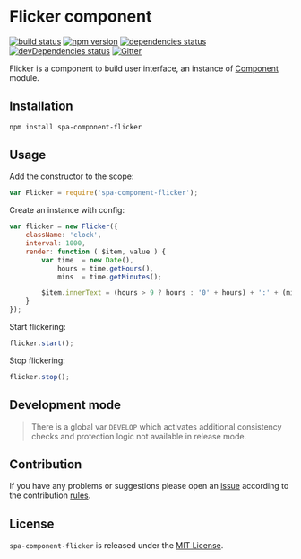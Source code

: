 Flicker component
=================

[![build status](https://img.shields.io/travis/spasdk/component-flicker.svg?style=flat-square)](https://travis-ci.org/spasdk/component-flicker)
[![npm version](https://img.shields.io/npm/v/spa-component-flicker.svg?style=flat-square)](https://www.npmjs.com/package/spa-component-flicker)
[![dependencies status](https://img.shields.io/david/spasdk/component-flicker.svg?style=flat-square)](https://david-dm.org/spasdk/component-flicker)
[![devDependencies status](https://img.shields.io/david/dev/spasdk/component-flicker.svg?style=flat-square)](https://david-dm.org/spasdk/component-flicker?type=dev)
[![Gitter](https://img.shields.io/badge/gitter-join%20chat-blue.svg?style=flat-square)](https://gitter.im/DarkPark/spasdk)


Flicker is a component to build user interface, an instance of [Component](https://github.com/spasdk/component) module.


## Installation ##

```bash
npm install spa-component-flicker
```


## Usage ##

Add the constructor to the scope:

```js
var Flicker = require('spa-component-flicker');
```

Create an instance with config:

```js
var flicker = new Flicker({
    className: 'clock',
    interval: 1000,
    render: function ( $item, value ) {
        var time  = new Date(),
            hours = time.getHours(),
            mins  = time.getMinutes();

        $item.innerText = (hours > 9 ? hours : '0' + hours) + ':' + (mins > 9 ? mins : '0' + mins);
    }
});
```

Start flickering:

```js
flicker.start();
```

Stop flickering:

```js
flicker.stop();
```


## Development mode ##

> There is a global var `DEVELOP` which activates additional consistency checks and protection logic not available in release mode.


## Contribution ##

If you have any problems or suggestions please open an [issue](https://github.com/spasdk/component-flicker/issues)
according to the contribution [rules](.github/contributing.md).


## License ##

`spa-component-flicker` is released under the [MIT License](license.md).
